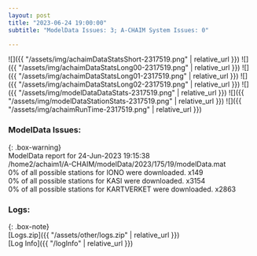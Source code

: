```yaml
---
layout: post
title: "2023-06-24 19:00:00"
subtitle: "ModelData Issues: 3; A-CHAIM System Issues: 0"

---
```


![]({{ "/assets/img/achaimDataStatsShort-2317519.png" | relative_url }})
![]({{ "/assets/img/achaimDataStatsLong00-2317519.png" | relative_url }})
![]({{ "/assets/img/achaimDataStatsLong01-2317519.png" | relative_url }})
![]({{ "/assets/img/achaimDataStatsLong02-2317519.png" | relative_url }})
![]({{ "/assets/img/modelDataDataStats-2317519.png" | relative_url }})
![]({{ "/assets/img/modelDataStationStats-2317519.png" | relative_url }})
![]({{ "/assets/img/achaimRunTime-2317519.png" | relative_url }})


### ModelData Issues:  
  
{: .box-warning}  
 ModelData report for 24-Jun-2023 19:15:38   
 /home2/achaim1/A-CHAIM/modelData/2023/175/19/modelData.mat   
 0% of all possible stations for IONO were downloaded. x149   
 0% of all possible stations for KASI were downloaded. x3154   
 0% of all possible stations for KARTVERKET were downloaded. x2863   
  


### Logs:  
  
{: .box-note}  
[Logs.zip]({{ "/assets/other/logs.zip" | relative_url }})  
[Log Info]({{ "/logInfo" | relative_url }})  

